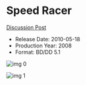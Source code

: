 # Speed Racer

[Discussion Post](https://www.avsforum.com/threads/bass-eq-for-filtered-movies.2995212/post-58312340)

* Release Date: 2010-05-18
* Production Year: 2008
* Format: BD/DD 5.1

![img 0](https://i.imgur.com/gqTiKSX.jpg)

![img 1](https://i.imgur.com/J01pP2L.png)

